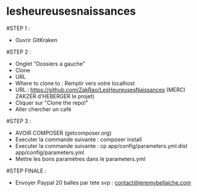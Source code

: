 lesheureusesnaissances
======================

#STEP 1 :

- Ouvrir GitKraken

#STEP 2 : 
- Onglet "Dossiers a gauche"
- Clone
- URL
- Where to clone to : Remplir vers votre localhost
- URL : https://github.com/ZakRao/LesHeureusesNaissances (MERCI ZAKZER d'HEBERGER le projet)
- Cliquer sur "Clone the repo!"
- Aller chercher un café

#STEP 3 :
- AVOIR COMPOSER (getcomposer.org)
- Executer la commande suivante : composer install
- Executer la commande suivante : cp app/config/parameters.yml.dist app/config/parameters.yml
- Mettre les bons paramètres dans le parameters.yml

#STEP FINALE :

- Envoyer Paypal 20 balles par tete svp : contact@jeremybellaiche.com
